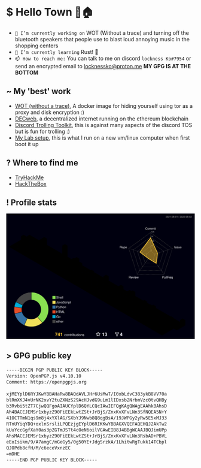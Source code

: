 # $ Hello Town 👋🏠

<!--
**lockness-Ko/lockness-Ko** is a ✨ _special_ ✨ repository because its `README.md` (this file) appears on your GitHub profile.

Here are some ideas to get you started:

- 🔭 I’m currently working on ...
- 🌱 I’m currently learning ...
- 👯 I’m looking to collaborate on ...
- 🤔 I’m looking for help with ...
- 💬 Ask me about ...
- 📫 How to reach me: ...
- 😄 Pronouns: ...
- ⚡ Fun fact: ...
-->

- `🔭 I’m currently working on` WOT (Without a trace) and turning off the bluetooth speakers that people use to blast loud annoying music in the shopping centers
- `🌱 I’m currently learning` Rust! :crab:
- `📫 How to reach me:` You can talk to me on discord `lockness Ko#7954` or send an encrypted email to [locknessko@proton.me](mailto:locknessko@proton.me) **MY GPG IS AT THE BOTTOM**

## ~ My 'best' work
 - [WOT (without a trace)](https://github.com/lockness-Ko/wot), A docker image for hiding yourself using tor as a proxy and disk encryption :)
 - [DECweb](https://github.com/lockness-Ko/DECweb), a decentralized internet running on the ethereum blockchain
 - [Discord Trolling Toolkit](https://github.com/lockness-Ko/troll_toolkit), this is against many aspects of the discord TOS but is fun for trolling :)
 - [My Lab setup](https://github.com/lockness-Ko/my-lab), this is what I run on a new vm/linux computer when first boot it up

## ? Where to find me
 - [TryHackMe](https://tryhackme.com/p/fl0wb1t)
 - [HackTheBox](https://app.hackthebox.eu/users/335400)

## ! Profile stats

[![](https://raw.githubusercontent.com/lockness-Ko/lockness-Ko/main/profile-3d-contrib/profile-night-rainbow.svg)](https://github.com/yoshi389111/github-profile-3d-contrib)

## > GPG public key

```gpg
-----BEGIN PGP PUBLIC KEY BLOCK-----
Version: OpenPGP.js v4.10.10
Comment: https://openpgpjs.org

xjMEYplD6RYJKwYBBAHaRw8BAQdAVLJHr6UsMwT/I0xbLdvC383ykB8VV70a
blRmXKJ4vUrNK2xvY2tuZXNzS29AcHJvdG9uLm1lIDxsb2NrbmVzc0tvQHBy
b3Rvbi5tZT7CjwQQFgoAIAUCYplD6QYLCQcIAwIEFQgKAgQWAgEAAhkBAhsD
Ah4BACEJEMSr1xbyzZ90FiEEkLwtZSt+JrBjS/ZnxKvXFvLNn3SfNQEA5N+Y
41OCTTmN1qs9m8j4xYXlAG/SXbYJ9Nwb8Q8qgBsA/19JWPGy2yRw5E5xMJ33
RTnUYiqYDQ+oxlnSrsliLPQEzjgEYplD6RIKKwYBBAGXVQEFAQEHQJ2AkTw2
kUuYccGgfXaY0as3pZGTmJSTt4cOeN6oilVGAwEIB8J4BBgWCAAJBQJimUPp
AhsMACEJEMSr1xbyzZ90FiEEkLwtZSt+JrBjS/ZnxKvXFvLNn3RsbAD+PBVL
eEoIsikm/9/A7amgC/mGeGy5/0g50YE+JdgSrzkA/1LhitwRgTukk14TCbpl
QJOPdb8cfH/M/c6eceVxnzEC
=mDHE
-----END PGP PUBLIC KEY BLOCK-----
```
